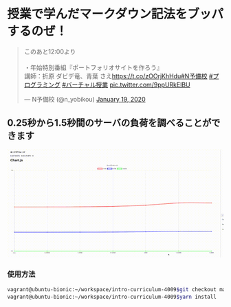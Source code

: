 # 授業で学んだマークダウン記法をブッパするのぜ！
<blockquote class="twitter-tweet"><p lang="ja" dir="ltr">このあと12:00より<br><br>・年始特別番組『ポートフォリオサイトを作ろう』<br>講師：折原 ダビデ竜、青葉 さえ<a href="https://t.co/zOOrjKhHdu">https://t.co/zOOrjKhHdu</a><a href="https://twitter.com/hashtag/N%E4%BA%88%E5%82%99%E6%A0%A1?src=hash&amp;ref_src=twsrc%5Etfw">#N予備校</a> <a href="https://twitter.com/hashtag/%E3%83%97%E3%83%AD%E3%82%B0%E3%83%A9%E3%83%9F%E3%83%B3%E3%82%B0?src=hash&amp;ref_src=twsrc%5Etfw">#プログラミング</a> <a href="https://twitter.com/hashtag/%E3%83%90%E3%83%BC%E3%83%81%E3%83%A3%E3%83%AB%E6%8E%88%E6%A5%AD?src=hash&amp;ref_src=twsrc%5Etfw">#バーチャル授業</a> <a href="https://t.co/9ppURkElBU">pic.twitter.com/9ppURkElBU</a></p>&mdash; N予備校 (@n_yobikou) <a href="https://twitter.com/n_yobikou/status/1218724759829020677?ref_src=twsrc%5Etfw">January 19, 2020</a></blockquote> <script async src="https://platform.twitter.com/widgets.js" charset="utf-8"></script>

## 0.25秒から1.5秒間のサーバの負荷を調べることができます  
![demo](https://github.com/SasuraiNoHoge/intro-curriculum-4009/blob/master-2019/output.gif)

### 使用方法
```bash
vagrant@ubuntu-bionic:~/workspace/intro-curriculum-4009$git checkout master-2019
vagrant@ubuntu-bionic:~/workspace/intro-curriculum-4009$yarn install
```

